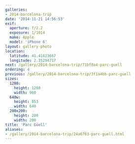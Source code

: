 ```yaml
---
galleries:
- 2014-barcelona-trip
date: '2014-11-21 14:56:53'
exif:
  aperture: f/2.2
  exposure: 1/1014
  make: Apple
  model: 'iPhone 6'
layout: gallery-photo
location:
  latitude: 41.41623667
  longitude: 2.15294717
next: /gallery/2014-barcelona-trip/71bf8a4-parc-guell
ordering: 4
previous: /gallery/2014-barcelona-trip/3f1a4bb-parc-guell
sizes:
  1280:
    height: 1280
    width: 960
  640w:
    height: 853
    width: 640
  200x200:
    height: 200
    width: 200
title: 'Parc Güell'
aliases:
- /gallery/2014-barcelona-trip/24a6783-parc-guell.html
---
```

